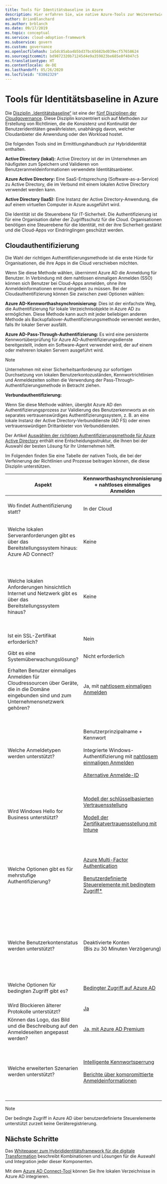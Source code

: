 ```yaml
---
title: Tools für Identitätsbaseline in Azure
description: Hier erfahren Sie, wie native Azure-Tools zur Weiterentwicklung von Richtlinien und Prozessen beitragen können, die die Disziplin „Identitätsbaseline“ unterstützen.
author: BrianBlanchard
ms.author: brblanch
ms.date: 09/17/2019
ms.topic: conceptual
ms.service: cloud-adoption-framework
ms.subservice: govern
ms.custom: governance
ms.openlocfilehash: 1a5dc85aba4b5bd37bc65682bd039ecf57658624
ms.sourcegitcommit: bd9872320b71245d4e9a359823be685e0f4047c5
ms.translationtype: HT
ms.contentlocale: de-DE
ms.lasthandoff: 05/26/2020
ms.locfileid: "83862329"
---
```

# <a name="identity-baseline-tools-in-azure"></a>Tools für Identitätsbaseline in Azure

Die [Disziplin „Identitätsbaseline“](./index.md) ist eine der [fünf Disziplinen der Cloudgovernance](../governance-disciplines.md). Diese Disziplin konzentriert sich auf Methoden zur Erstellung von Richtlinien, die die Konsistenz und Kontinuität der Benutzeridentitäten gewährleisten, unabhängig davon, welcher Cloudanbieter die Anwendung oder den Workload hostet.

Die folgenden Tools sind im Ermittlungshandbuch zur Hybrididentität enthalten.

**Active Directory (lokal):** Active Directory ist der im Unternehmen am häufigsten zum Speichern und Validieren von Benutzeranmeldeinformationen verwendete Identitätsanbieter.

**Azure Active Directory:** Eine SaaS-Entsprechung (Software-as-a-Service) zu Active Directory, die im Verbund mit einem lokalen Active Directory verwendet werden kann.

**Active Directory (IaaS):** Eine Instanz der Active Directory-Anwendung, die auf einem virtuellen Computer in Azure ausgeführt wird.

Die Identität ist die Steuerebene für IT-Sicherheit. Die Authentifizierung ist für eine Organisation daher der Zugriffsschutz für die Cloud. Organisationen benötigen eine Steuerebene für die Identität, mit der ihre Sicherheit gestärkt und die Cloud-Apps vor Eindringlingen geschützt werden.

## <a name="cloud-authentication"></a>Cloudauthentifizierung

Die Wahl der richtigen Authentifizierungsmethode ist die erste Hürde für Organisationen, die ihre Apps in die Cloud verschieben möchten.

Wenn Sie diese Methode wählen, übernimmt Azure AD die Anmeldung für Benutzer. In Verbindung mit dem nahtlosen einmaligen Anmelden (SSO) können sich Benutzer bei Cloud-Apps anmelden, ohne ihre Anmeldeinformationen erneut eingeben zu müssen. Bei der Cloudauthentifizierung können Sie zwischen zwei Optionen wählen:

**Azure AD-Kennworthashsynchronisierung:** Dies ist der einfachste Weg, die Authentifizierung für lokale Verzeichnisobjekte in Azure AD zu ermöglichen. Diese Methode kann auch mit jeder beliebigen anderen Methode als Backupfailover-Authentifizierungsmethode verwendet werden, falls Ihr lokaler Server ausfällt.

**Azure AD-Pass-Through-Authentifizierung:** Es wird eine persistente Kennwortüberprüfung für Azure AD-Authentifizierungsdienste bereitgestellt, indem ein Software-Agent verwendet wird, der auf einem oder mehreren lokalen Servern ausgeführt wird.

<!-- docsTest:ignore "the pass-through authentication method" -->

> [!NOTE]
> Unternehmen mit einer Sicherheitsanforderung zur sofortigen Durchsetzung von lokalen Benutzerkontozuständen, Kennwortrichtlinien und Anmeldezeiten sollten die Verwendung der Pass-Through-Authentifizierungsmethode in Betracht ziehen.

**Verbundauthentifizierung:**

Wenn Sie diese Methode wählen, übergibt Azure AD den Authentifizierungsprozess zur Validierung des Benutzerkennworts an ein separates vertrauenswürdiges Authentifizierungssystem, z. B. an eine lokale Instanz der Active Directory-Verbunddienste (AD FS) oder einen vertrauenswürdigen Drittanbieter von Verbunddiensten.

Der Artikel [Auswählen der richtigen Authentifizierungsmethode für Azure Active Directory](https://docs.microsoft.com/azure/active-directory/hybrid/choose-ad-authn) enthält eine Entscheidungsstruktur, die Ihnen bei der Auswahl der besten Lösung für Ihr Unternehmen hilft.

Im Folgenden finden Sie eine Tabelle der nativen Tools, die bei der Verfeinerung der Richtlinien und Prozesse beitragen können, die diese Disziplin unterstützen.

<!-- markdownlint-disable MD033 -->
<!-- docsTest:ignore UserPrincipalName SamAccountName -->

<!-- TODO: Fix link for Azure Active Directory admin center -->

| Aspekt | Kennworthashsynchronisierung + nahtloses einmaliges Anmelden | Passthrough-Authentifizierung + nahtloses einmaliges Anmelden | Verbund mit AD FS |
| --- | --- | --- | --- |
| Wo findet Authentifizierung statt? | In der Cloud | In der Cloud nach einem sicheren Kennwortüberprüfungsaustausch mit dem lokalen Authentifizierungs-Agent | Lokal |
| Welche lokalen Serveranforderungen gibt es über das Bereitstellungssystem hinaus: Azure AD Connect? | Keine | Ein Server für jeden zusätzlichen Authentifizierungs-Agent | Mindestens zwei AD FS-Server <br><br> Mindestens zwei WAP-Server im Umkreis-/DMZ-Netzwerk |
| Welche lokalen Anforderungen hinsichtlich Internet und Netzwerk gibt es über das Bereitstellungssystem hinaus? | Keine | [Ausgehender Internetzugriff](https://docs.microsoft.com/azure/active-directory/hybrid/how-to-connect-pta-quick-start) von den Servern, auf denen Authentifizierung-Agents ausgeführt werden | [Eingehender Internetzugriff](https://docs.microsoft.com/windows-server/identity/ad-fs/overview/ad-fs-requirements) auf WAP-Server im Umkreisnetzwerk <br><br> Eingehender Netzwerkzugriff auf AD FS-Server von WAP-Servern im Umkreisnetzwerk <br><br> Netzwerklastenausgleich |
| Ist ein SSL-Zertifikat erforderlich? | Nein | Nein | Ja |
| Gibt es eine Systemüberwachungslösung? | Nicht erforderlich | Agent-Status, bereitgestellt von [Azure Active Directory Admin Center](https://docs.microsoft.com/azure/active-directory/hybrid/tshoot-connect-pass-through-authentication) | [Azure AD Connect Health](https://docs.microsoft.com/azure/active-directory/hybrid/how-to-connect-health-adfs) |
| Erhalten Benutzer einmaliges Anmelden für Cloudressourcen über Geräte, die in die Domäne eingebunden sind und zum Unternehmensnetzwerk gehören? | Ja, mit [nahtlosem einmaligen Anmelden](https://docs.microsoft.com/azure/active-directory/hybrid/how-to-connect-sso) | Ja, mit [nahtlosem einmaligen Anmelden](https://docs.microsoft.com/azure/active-directory/hybrid/how-to-connect-sso) | Ja |
| Welche Anmeldetypen werden unterstützt? | Benutzerprinzipalname + Kennwort <br><br>  Integrierte Windows-Authentifizierung mit [nahtlosem einmaligen Anmelden](https://docs.microsoft.com/azure/active-directory/hybrid/how-to-connect-sso) <br><br> [Alternative Anmelde-ID](https://docs.microsoft.com/azure/active-directory/hybrid/how-to-connect-install-custom) | Benutzerprinzipalname + Kennwort <br><br> Integrierte Windows-Authentifizierung mit [nahtlosem einmaligen Anmelden](https://docs.microsoft.com/azure/active-directory/hybrid/how-to-connect-sso) <br><br> [Alternative Anmelde-ID](https://docs.microsoft.com/azure/active-directory/hybrid/how-to-connect-pta-faq) | Benutzerprinzipalname + Kennwort <br><br> SamAccountName + Kennwort <br><br> Integrierte Windows-Authentifizierung <br><br> [Zertifikat- und Smartcard-Authentifizierung](https://docs.microsoft.com/windows-server/identity/ad-fs/operations/configure-user-certificate-authentication) <br><br> [Alternative Anmelde-ID](https://docs.microsoft.com/windows-server/identity/ad-fs/operations/configuring-alternate-login-id) |
| Wird Windows Hello for Business unterstützt? | [Modell der schlüsselbasierten Vertrauensstellung](https://docs.microsoft.com/windows/security/identity-protection/hello-for-business/hello-identity-verification) <br><br> [Modell der Zertifikatvertrauensstellung mit Intune](https://microscott.azurewebsites.net/2017/12/16/setting-up-windows-hello-for-business-with-intune) | [Modell der schlüsselbasierten Vertrauensstellung](https://docs.microsoft.com/windows/security/identity-protection/hello-for-business/hello-identity-verification) <br><br> [Modell der Zertifikatvertrauensstellung mit Intune](https://microscott.azurewebsites.net/2017/12/16/setting-up-windows-hello-for-business-with-intune) | [Modell der schlüsselbasierten Vertrauensstellung](https://docs.microsoft.com/windows/security/identity-protection/hello-for-business/hello-identity-verification) <br><br> [Modell der Zertifikatvertrauensstellung](https://docs.microsoft.com/windows/security/identity-protection/hello-for-business/hello-key-trust-adfs) |
| Welche Optionen gibt es für mehrstufige Authentifizierung? | [Azure Multi-Factor Authentication](https://docs.microsoft.com/azure/multi-factor-authentication) <br><br> [Benutzerdefinierte Steuerelemente mit bedingtem Zugriff*](https://docs.microsoft.com/azure/active-directory/conditional-access/controls#custom-controls-preview) | [Azure Multi-Factor Authentication](https://docs.microsoft.com/azure/multi-factor-authentication) <br><br> [Benutzerdefinierte Steuerelemente mit bedingtem Zugriff*](https://docs.microsoft.com/azure/active-directory/conditional-access/controls#custom-controls-preview) | [Azure Multi-Factor Authentication](https://docs.microsoft.com/azure/multi-factor-authentication) <br><br> [Azure Multi-Factor Authentication-Server](https://docs.microsoft.com/azure/active-directory/authentication/howto-mfaserver-deploy) <br><br> [Multi-Factor Authentication von Drittanbietern](https://docs.microsoft.com/windows-server/identity/ad-fs/operations/configure-additional-authentication-methods-for-ad-fs) <br><br> [Benutzerdefinierte Steuerelemente mit bedingtem Zugriff*](https://docs.microsoft.com/azure/active-directory/conditional-access/controls#custom-controls-preview) |
| Welche Benutzerkontenstatus werden unterstützt? | Deaktivierte Konten <br> (Bis zu 30 Minuten Verzögerung) | Deaktivierte Konten <br><br> Konto gesperrt <br><br> Konto abgelaufen <br><br> Kennwort abgelaufen <br><br> Anmeldestunden | Deaktivierte Konten <br><br> Konto gesperrt <br><br> Konto abgelaufen <br><br> Kennwort abgelaufen <br><br> Anmeldestunden |
| Welche Optionen für bedingten Zugriff gibt es? | [Bedingter Zugriff auf Azure AD](https://docs.microsoft.com/azure/active-directory/conditional-access/overview) | [Bedingter Zugriff auf Azure AD](https://docs.microsoft.com/azure/active-directory/conditional-access/overview) | [Bedingter Zugriff auf Azure AD](https://docs.microsoft.com/azure/active-directory/conditional-access/overview) <br><br> [AD FS-Anspruchsregeln](https://adfshelp.microsoft.com/AadTrustClaims/ClaimsGenerator) |
| Wird Blockieren älterer Protokolle unterstützt? | [Ja](https://docs.microsoft.com/azure/active-directory/conditional-access/concept-baseline-protection) | [Ja](https://docs.microsoft.com/azure/active-directory/conditional-access/concept-baseline-protection) | [Ja](https://docs.microsoft.com/windows-server/identity/ad-fs/operations/access-control-policies-w2k12) |
| Können das Logo, das Bild und die Beschreibung auf den Anmeldeseiten angepasst werden? | [Ja, mit Azure AD Premium](https://docs.microsoft.com/azure/active-directory/customize-branding) | [Ja, mit Azure AD Premium](https://docs.microsoft.com/azure/active-directory/customize-branding) | [Ja](https://docs.microsoft.com/azure/active-directory/connect/active-directory-aadconnect-federation-management#customlogo) |
| Welche erweiterten Szenarien werden unterstützt? | [Intelligente Kennwortsperrung](https://docs.microsoft.com/azure/active-directory/authentication/concept-sspr-howitworks) <br><br> [Berichte über kompromittierte Anmeldeinformationen](https://docs.microsoft.com/azure/active-directory/reports-monitoring/concept-risk-events) | [Intelligente Kennwortsperrung](https://docs.microsoft.com/azure/active-directory/connect/active-directory-aadconnect-pass-through-authentication-smart-lockout) | Authentifizierungssystem mit geringer Wartezeit für mehrere Standorte <br><br> [AD FS-Extranetsperre](https://docs.microsoft.com/windows-server/identity/ad-fs/operations/configure-ad-fs-extranet-soft-lockout-protection) <br><br> [Integration in Identitätssysteme von Drittanbietern](https://docs.microsoft.com/azure/active-directory/connect/active-directory-aadconnect-federation-compatibility) |

<!-- markdownlint-enable MD033 -->

> [!NOTE]
> Der bedingte Zugriff in Azure AD über benutzerdefinierte Steuerelemente unterstützt zurzeit keine Geräteregistrierung.

## <a name="next-steps"></a>Nächste Schritte

<!-- TODO: The download button for this whitepaper returns 404. -->

<!-- docsTest:ignore "Hybrid Identity Digital Transformation Framework" -->

Das [Whitepaper zum Hybrididentitätsframework für die digitale Transformation](https://resources.office.com/ww-landing-M365E-EMS-IDAM-Hybrid-Identity-WhitePaper.html) beschreibt Kombinationen und Lösungen für die Auswahl und Integration jeder dieser Komponenten.

Mit dem [Azure AD Connect-Tool](https://aka.ms/aadconnectwiz) können Sie Ihre lokalen Verzeichnisse in Azure AD integrieren.
